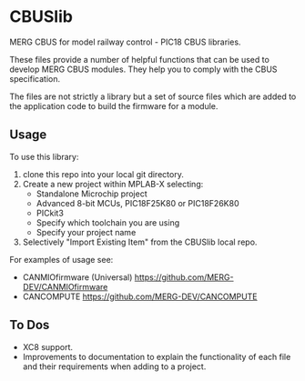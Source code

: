 # CBUSlib

MERG CBUS for model railway control - PIC18 CBUS libraries.

These files provide a number of helpful functions that can be used to 
develop MERG CBUS modules. 
They help you to comply with the CBUS specification.

The files are not strictly a library but a set of source files which 
are added to the application code to build the firmware for a module.

## Usage ##
To use this library:
1. clone this repo into your local git directory.
2. Create a new project within MPLAB-X selecting:
    - Standalone Microchip project
    - Advanced 8-bit MCUs, PIC18F25K80 or PIC18F26K80
    - PICkit3
    - Specify which toolchain you are using
    - Specify your project name
4. Selectively "Import Existing Item" from the CBUSlib local repo.

For examples of usage see:
  * CANMIOfirmware (Universal) https://github.com/MERG-DEV/CANMIOfirmware
  * CANCOMPUTE https://github.com/MERG-DEV/CANCOMPUTE

## To Dos ##

- XC8 support.
- Improvements to documentation to explain the functionality of each file and their requirements when adding to a project.

